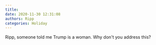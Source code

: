 ```yaml
---
title: 
date: 2020-11-30 12:31:08
authors: Ripp
categories: Holiday
---
```


 Ripp, someone told me Trump is a woman.  Why don't you address this?